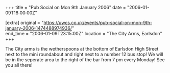 +++
title = "Pub Social on Mon 9th January 2006"
date = "2006-01-09T18:00:00Z"

[extra]
original = "https://uwcs.co.uk/events/pub-social-on-mon-9th-january-2006-1474488974936/"    
end_time = "2006-01-09T23:15:00Z"
location = "The City Arms, Earlsdon"
+++

The City arms is the wetherspoons at the bottom of Earlsdon High Street next to the mini roundabout and right next to a number 12 bus stop\! We will be in the seperate area to the right of the bar from 7 pm every Monday\! See you all there\!

